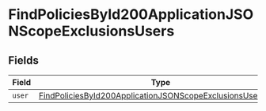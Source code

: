 # FindPoliciesById200ApplicationJSONScopeExclusionsUsers


## Fields

| Field                                                                                                                                               | Type                                                                                                                                                | Required                                                                                                                                            | Description                                                                                                                                         |
| --------------------------------------------------------------------------------------------------------------------------------------------------- | --------------------------------------------------------------------------------------------------------------------------------------------------- | --------------------------------------------------------------------------------------------------------------------------------------------------- | --------------------------------------------------------------------------------------------------------------------------------------------------- |
| `user`                                                                                                                                              | [FindPoliciesById200ApplicationJSONScopeExclusionsUsersUser](../../models/operations/findpoliciesbyid200applicationjsonscopeexclusionsusersuser.md) | :heavy_minus_sign:                                                                                                                                  | N/A                                                                                                                                                 |